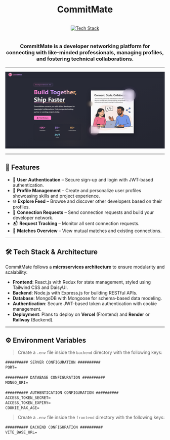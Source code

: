 <h1 align="center">
  <br>
  CommitMate
  <br>
</h1>

<div align="center">
  <a href="https://github.com/soumadip-dev">
    <img src="https://skillicons.dev/icons?i=nodejs,express,mongodb,react,redux,tailwindcss,github" alt="Tech Stack" width="300" style="padding: 15px 0;">
  </a>
</div>

<h3 align="center">
CommitMate is a developer networking platform for connecting with like-minded professionals, managing profiles, and fostering technical collaborations.
</h3>

---

<p align="center">
  <img src="./frontend/src/assets/ScreenShoot.png" alt="CommitMate Screenshot" width="600">
</p>

---

## 🌟 Features

- 🔐 **User Authentication** – Secure sign-up and login with JWT-based authentication.
- 👤 **Profile Management** – Create and personalize user profiles showcasing skills and project experience.
- 🌐 **Explore Feed** – Browse and discover other developers based on their profiles.
- 🤝 **Connection Requests** – Send connection requests and build your developer network.
- 📬 **Request Tracking** – Monitor all sent connection requests.
- 🧩 **Matches Overview** – View mutual matches and existing connections.

---

## 🛠 Tech Stack & Architecture

CommitMate follows a **microservices architecture** to ensure modularity and scalability:

- **Frontend**: React.js with Redux for state management, styled using Tailwind CSS and DaisyUI.
- **Backend**: Node.js with Express.js for building RESTful APIs.
- **Database**: MongoDB with Mongoose for schema-based data modeling.
- **Authentication**: Secure JWT-based token authentication with cookie management.
- **Deployment**: Plans to deploy on **Vercel** (Frontend) and **Render** or **Railway** (Backend).

---

## ⚙️ Environment Variables

> Create a `.env` file inside the `backend` directory with the following keys:

```
########## SERVER CONFIGURATION ##########
PORT=

########## DATABASE CONFIGURATION ##########
MONGO_URI=

########## AUTHENTICATION CONFIGURATION ##########
ACCESS_TOKEN_SECRET=
ACCESS_TOKEN_EXPIRY=
COOKIE_MAX_AGE=
```

> Create a `.env` file inside the `frontend` directory with the following keys:

```
########## BACKEND CONFIGURATION ##########
VITE_BASE_URL=
```

<!-- ## 📡 API Endpoints

### 🔐 Authentication

| Method | Endpoint       | Description            |
| ------ | -------------- | ---------------------- |
| POST   | `/auth/signup` | Register a new user    |
| POST   | `/auth/login`  | Log in to an account   |
| POST   | `/auth/logout` | Log out of the session |

---

### 👤 Profile Management

| Method | Endpoint                 | Description                 |
| ------ | ------------------------ | --------------------------- |
| GET    | `/profile/view`          | View current user's profile |
| PATCH  | `/profile/edit`          | Edit profile information    |
| PATCH  | `/profile/resetpassword` | Reset account password      |
| DELETE | `/profile`               | Delete user profile         |

---

### 🤝 Connection Requests

| Method | Endpoint                               | Description                    |
| ------ | -------------------------------------- | ------------------------------ |
| POST   | `/connection/send/like/:userId`        | Send a "like" request          |
| POST   | `/connection/send/pass/:userId`        | Send a "pass" (ignore) request |
| POST   | `/connection/review/match/:requestId`  | Accept a connection request    |
| POST   | `/connection/review/reject/:requestId` | Reject a connection request    |

---

### 👥 User Networking

| Method | Endpoint            | Description                       |
| ------ | ------------------- | --------------------------------- |
| GET    | `/user/requests`    | View received connection requests |
| GET    | `/user/connections` | View established connections      |
| GET    | `/user/feed`        | Discover new developers           |

--- -->
